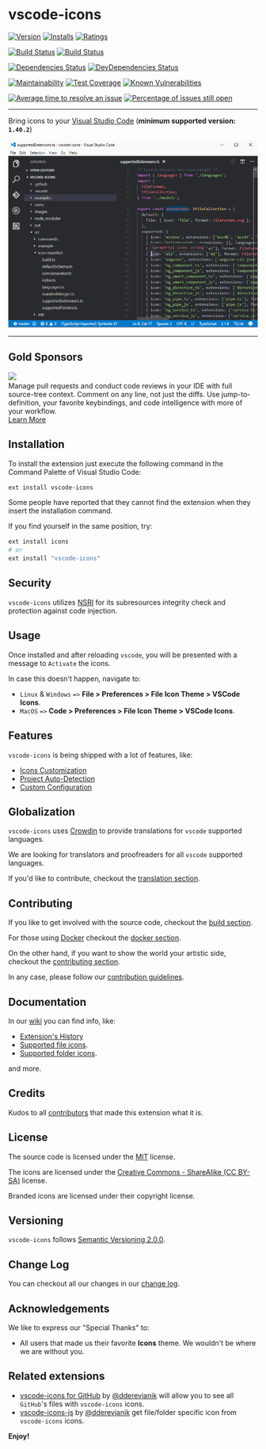 # vscode-icons

[![Version](https://vsmarketplacebadge.apphb.com/version/vscode-icons-team.vscode-icons.svg)](https://marketplace.visualstudio.com/items?itemName=vscode-icons-team.vscode-icons)
[![Installs](https://vsmarketplacebadge.apphb.com/installs-short/vscode-icons-team.vscode-icons.svg)](https://marketplace.visualstudio.com/items?itemName=vscode-icons-team.vscode-icons)
[![Ratings](https://vsmarketplacebadge.apphb.com/rating/vscode-icons-team.vscode-icons.svg)](https://marketplace.visualstudio.com/items?itemName=vscode-icons-team.vscode-icons)

[![Build Status](https://cdn.travis-ci.com/vscode-icons/vscode-icons.svg?branch=master)](https://app.travis-ci.com/github/vscode-icons/vscode-icons)
[![Build Status](https://ci.appveyor.com/api/projects/status/github/vscode-icons/vscode-icons?branch=master&svg=true)](https://ci.appveyor.com/project/vscode-icons-team/vscode-icons)

[![Dependencies Status](https://david-dm.org/vscode-icons/vscode-icons/status.svg)](https://david-dm.org/vscode-icons/vscode-icons)
[![DevDependencies Status](https://david-dm.org/vscode-icons/vscode-icons/dev-status.svg)](https://david-dm.org/vscode-icons/vscode-icons?type=dev)

[![Maintainability](https://api.codeclimate.com/v1/badges/4f02368ebeb7be1490bb/maintainability)](https://codeclimate.com/github/vscode-icons/vscode-icons/maintainability)
[![Test Coverage](https://api.codeclimate.com/v1/badges/4f02368ebeb7be1490bb/test_coverage)](https://codeclimate.com/github/vscode-icons/vscode-icons/test_coverage)
[![Known Vulnerabilities](https://snyk.io/test/github/vscode-icons/vscode-icons/badge.svg)](https://snyk.io/test/github/vscode-icons/vscode-icons)

[![Average time to resolve an issue](https://isitmaintained.com/badge/resolution/vscode-icons/vscode-icons.svg)](https://isitmaintained.com/project/vscode-icons/vscode-icons "Average time to resolve an issue")
[![Percentage of issues still open](https://isitmaintained.com/badge/open/vscode-icons/vscode-icons.svg)](https://isitmaintained.com/project/vscode-icons/vscode-icons "Percentage of issues still open")

---

Bring icons to your [Visual Studio Code](https://code.visualstudio.com/) (**minimum supported version: `1.40.2`**)

![demo](https://raw.githubusercontent.com/vscode-icons/vscode-icons/master/images/screenshot.gif)

---

## Gold Sponsors

<p><a title="Try CodeStream" href="https://sponsorlink.codestream.com/?utm_source=vscmarket&amp;utm_campaign=vscodeicons&amp;utm_medium=banner"><img src="https://alt-images.codestream.com/codestream_logo_vscodeicons.png"></a></br>
Manage pull requests and conduct code reviews in your IDE with full source-tree context. Comment on any line, not just the diffs. Use jump-to-definition, your favorite keybindings, and code intelligence with more of your workflow.<br> <a title="Try CodeStream" href="https://sponsorlink.codestream.com/?utm_source=vscmarket&amp;utm_campaign=vscodeicons&amp;utm_medium=banner">Learn More</a></p>

## Installation

To install the extension just execute the following command in the Command Palette of Visual Studio Code:

```sh
ext install vscode-icons
```

Some people have reported that they cannot find the extension when they insert the installation command.

If you find yourself in the same position, try:

```sh
ext install icons
# or
ext install "vscode-icons"
```

## Security

`vscode-icons` utilizes [NSRI](https://www.npmjs.com/package/nsri) for its subresources integrity check and protection against code injection.

## Usage

Once installed and after reloading `vscode`, you will be presented with a message to `Activate` the icons.

In case this doesn't happen, navigate to:

* `Linux` & `Windows` `=>` **File > Preferences > File Icon Theme > VSCode Icons**.
* `MacOS` `=>` **Code > Preferences > File Icon Theme > VSCode Icons**.

## Features

`vscode-icons` is being shipped with a lot of features, like:

* [Icons Customization](https://github.com/vscode-icons/vscode-icons/wiki/Customization)
* [Project Auto-Detection](https://github.com/vscode-icons/vscode-icons/wiki/Pad)
* [Custom Configuration](https://github.com/vscode-icons/vscode-icons/wiki/Configuration)

## Globalization

`vscode-icons` uses [Crowdin](https://crowdin.com/project/vscode-icons-i18n) to provide translations for `vscode` supported languages.

We are looking for translators and proofreaders for all `vscode` supported languages.

If you'd like to contribute, checkout the [translation section](https://github.com/vscode-icons/vscode-icons/wiki/Translation).

## Contributing

If you like to get involved with the source code, checkout the [build section](https://github.com/vscode-icons/vscode-icons/wiki/Build).

For those using [Docker](https://www.docker.com/) checkout the [docker section](https://github.com/vscode-icons/vscode-icons/wiki/Docker).

On the other hand, if you want to show the world your artistic side, checkout the [contributing section](https://github.com/vscode-icons/vscode-icons/wiki/Contributing).

In any case, please follow our [contribution guidelines](https://github.com/vscode-icons/vscode-icons/blob/master/.github/CONTRIBUTING.md).

## Documentation

In our [wiki](https://github.com/vscode-icons/vscode-icons/wiki) you can find info, like:

* [Extension's History](https://github.com/vscode-icons/vscode-icons/wiki/History)
* [Supported file icons](https://github.com/vscode-icons/vscode-icons/wiki/ListOfFiles).
* [Supported folder icons](https://github.com/vscode-icons/vscode-icons/wiki/ListOfFolders).

and more.

## Credits

Kudos to all [contributors](https://github.com/vscode-icons/vscode-icons/graphs/contributors) that made this extension what it is.

## License

The source code is licensed under the [MIT](https://github.com/vscode-icons/vscode-icons/blob/HEAD/LICENSE) license.

The icons are licensed under the [Creative Commons - ShareAlike (CC BY-SA)](https://creativecommons.org/licenses/by-sa/4.0/) license.

Branded icons are licensed under their copyright license.

## Versioning

`vscode-icons` follows [Semantic Versioning 2.0.0](http://semver.org/).

## Change Log

You can checkout all our changes in our [change log](https://github.com/vscode-icons/vscode-icons/blob/master/CHANGELOG.md).

## Acknowledgements

We like to express our "Special Thanks" to:

* All users that made us their favorite **Icons** theme. We wouldn't be where we are without you.

## Related extensions

* [vscode-icons for GitHub](https://github.com/dderevjanik/github-vscode-icons) by [@dderevjanik](https://github.com/dderevjanik) will allow you to see all `GitHub`'s files with `vscode-icons` icons.
* [vscode-icons-js](https://github.com/dderevjanik/vscode-icons-js) by [@dderevjanik](https://github.com/dderevjanik) get file/folder specific icon from `vscode-icons` icons.

**Enjoy!**
